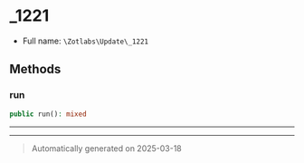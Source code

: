 
# _1221





* Full name: `\Zotlabs\Update\_1221`




## Methods


### run



```php
public run(): mixed
```












***


***
> Automatically generated on 2025-03-18
